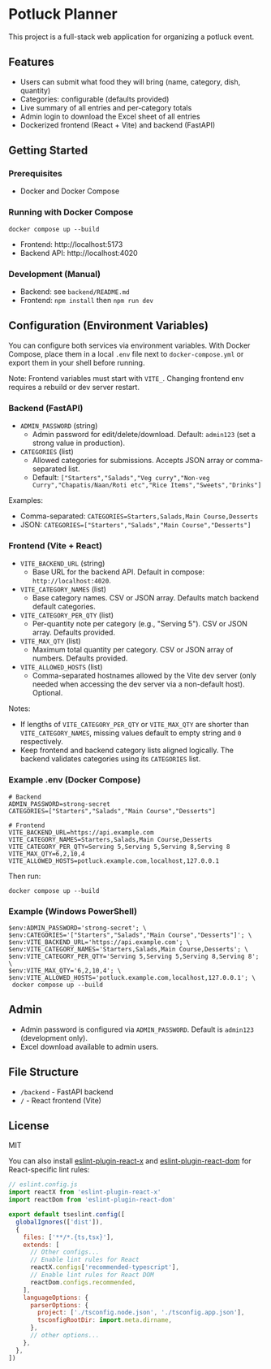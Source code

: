 # Potluck Planner

This project is a full-stack web application for organizing a potluck event.

## Features
- Users can submit what food they will bring (name, category, dish, quantity)
- Categories: configurable (defaults provided)
- Live summary of all entries and per-category totals
- Admin login to download the Excel sheet of all entries
- Dockerized frontend (React + Vite) and backend (FastAPI)

## Getting Started

### Prerequisites
- Docker and Docker Compose

### Running with Docker Compose
```
docker compose up --build
```
- Frontend: http://localhost:5173
- Backend API: http://localhost:4020

### Development (Manual)
- Backend: see `backend/README.md`
- Frontend: `npm install` then `npm run dev`

## Configuration (Environment Variables)

You can configure both services via environment variables. With Docker Compose, place them in a local `.env` file next to `docker-compose.yml` or export them in your shell before running.

Note: Frontend variables must start with `VITE_`. Changing frontend env requires a rebuild or dev server restart.

### Backend (FastAPI)
- `ADMIN_PASSWORD` (string)
  - Admin password for edit/delete/download. Default: `admin123` (set a strong value in production).
- `CATEGORIES` (list)
  - Allowed categories for submissions. Accepts JSON array or comma-separated list.
  - Default: `["Starters","Salads","Veg curry","Non-veg Curry","Chapatis/Naan/Roti etc","Rice Items","Sweets","Drinks"]`

Examples:
- Comma-separated: `CATEGORIES=Starters,Salads,Main Course,Desserts`
- JSON: `CATEGORIES=["Starters","Salads","Main Course","Desserts"]`

### Frontend (Vite + React)
- `VITE_BACKEND_URL` (string)
  - Base URL for the backend API. Default in compose: `http://localhost:4020`.
- `VITE_CATEGORY_NAMES` (list)
  - Base category names. CSV or JSON array. Defaults match backend default categories.
- `VITE_CATEGORY_PER_QTY` (list)
  - Per-quantity note per category (e.g., "Serving 5"). CSV or JSON array. Defaults provided.
- `VITE_MAX_QTY` (list)
  - Maximum total quantity per category. CSV or JSON array of numbers. Defaults provided.
- `VITE_ALLOWED_HOSTS` (list)
  - Comma-separated hostnames allowed by the Vite dev server (only needed when accessing the dev server via a non-default host). Optional.

Notes:
- If lengths of `VITE_CATEGORY_PER_QTY` or `VITE_MAX_QTY` are shorter than `VITE_CATEGORY_NAMES`, missing values default to empty string and `0` respectively.
- Keep frontend and backend category lists aligned logically. The backend validates categories using its `CATEGORIES` list.

### Example .env (Docker Compose)
```
# Backend
ADMIN_PASSWORD=strong-secret
CATEGORIES=["Starters","Salads","Main Course","Desserts"]

# Frontend
VITE_BACKEND_URL=https://api.example.com
VITE_CATEGORY_NAMES=Starters,Salads,Main Course,Desserts
VITE_CATEGORY_PER_QTY=Serving 5,Serving 5,Serving 8,Serving 8
VITE_MAX_QTY=6,2,10,4
VITE_ALLOWED_HOSTS=potluck.example.com,localhost,127.0.0.1
```

Then run:
```
docker compose up --build
```

### Example (Windows PowerShell)
```
$env:ADMIN_PASSWORD='strong-secret'; \
$env:CATEGORIES='["Starters","Salads","Main Course","Desserts"]'; \
$env:VITE_BACKEND_URL='https://api.example.com'; \
$env:VITE_CATEGORY_NAMES='Starters,Salads,Main Course,Desserts'; \
$env:VITE_CATEGORY_PER_QTY='Serving 5,Serving 5,Serving 8,Serving 8'; \
$env:VITE_MAX_QTY='6,2,10,4'; \
$env:VITE_ALLOWED_HOSTS='potluck.example.com,localhost,127.0.0.1'; \
 docker compose up --build
```

## Admin
- Admin password is configured via `ADMIN_PASSWORD`. Default is `admin123` (development only).
- Excel download available to admin users.

## File Structure
- `/backend` - FastAPI backend
- `/` - React frontend (Vite)

## License
MIT

You can also install [eslint-plugin-react-x](https://github.com/Rel1cx/eslint-react/tree/main/packages/plugins/eslint-plugin-react-x) and [eslint-plugin-react-dom](https://github.com/Rel1cx/eslint-react/tree/main/packages/plugins/eslint-plugin-react-dom) for React-specific lint rules:

```js
// eslint.config.js
import reactX from 'eslint-plugin-react-x'
import reactDom from 'eslint-plugin-react-dom'

export default tseslint.config([
  globalIgnores(['dist']),
  {
    files: ['**/*.{ts,tsx}'],
    extends: [
      // Other configs...
      // Enable lint rules for React
      reactX.configs['recommended-typescript'],
      // Enable lint rules for React DOM
      reactDom.configs.recommended,
    ],
    languageOptions: {
      parserOptions: {
        project: ['./tsconfig.node.json', './tsconfig.app.json'],
        tsconfigRootDir: import.meta.dirname,
      },
      // other options...
    },
  },
])
```
